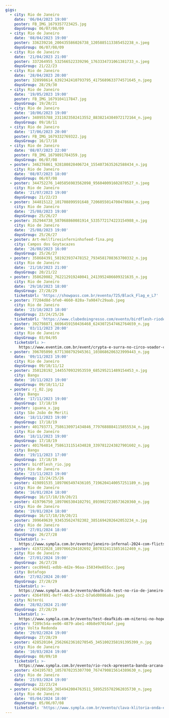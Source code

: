 ```yaml
---
gigs:
  - city: Rio de Janeiro
    date: '06/04/2023 19:00'
    poster: FB_IMG_1679357723425.jpg
    daysGroup: 06/07/08/09
  - city: Rio de Janeiro
    date: '08/04/2023 19:00'
    poster: 336239216_200435586026738_1205885113385452238_n.jpeg
    daysGroup: 06/07/08/09
  - city: Rio de Janeiro
    date: '21/04/2023 21:00'
    poster: 337264955_532566522339296_1763334731061381733_n.jpeg
    daysGroup: 21/22/23
  - city: Rio de Janeiro
    date: '28/04/2023 20:00'
    poster: 328998614_6392342410793795_4175689633774571645_n.jpeg
    daysGroup: 28/29/30
  - city: Rio de Janeiro
    date: '19/05/2023 19:00'
    poster: FB_IMG_1679104117847.jpg
    daysGroup: 19/20/21
  - city: Rio de Janeiro
    date: '10/06/2023 19:00'
    poster: 340955788_2311023502413552_8838214304972172164_n.jpeg
    daysGroup: 09/10/11
  - city: Rio de Janeiro
    date: '17/06/2023 20:00'
    poster: FB_IMG_1679332769322.jpg
    daysGroup: 16/17/18
  - city: Rio de Janeiro
    date: '08/07/2023 22:00'
    poster: FB_IMG_1679891784359.jpg
    daysGroup: 06/07/08
  - poster: 346276861_928180828406724_1554073635262588434_n.jpg
    city: Rio de Janeiro
    date: '08/07/2023 18:00'
    daysGroup: 06/07/08
  - poster: 344752276_1405856983562098_956040091602870527_n.jpeg
    city: Rio de Janeiro
    date: '21/07/2023 19:00'
    daysGroup: 21/22/23
  - poster: 344815122_101708899591648_7206055014700478684_n.jpeg
    city: Rio de Janeiro
    date: '25/08/2023 19:00'
    daysGroup: 25/26/27
  - poster: 352944738_587068860081914_5335772174223154988_n.jpg
    city: Rio de Janeiro
    date: '25/08/2023 19:00'
    daysGroup: 25/26/27
  - poster: Art-Hellfiresinferninhofeed-fina.png
    city: Campos dos Goytacazes
    date: '26/08/2023 16:00'
    daysGroup: 25/26/27
  - poster: 358684391_581923937478152_7934581708363700332_n.jpg
    city: Rio de Janeiro
    date: '21/10/2023 21:00'
    daysGroup: 20/21/22
  - poster: 358620082_762212919240041_2413952406609321635_n.jpg
    city: Rio de Janeiro
    date: '29/10/2023 18:00'
    daysGroup: 27/28/29
    ticketsUrl: 'https://showpass.com.br/evento/725/Black_Flag_e_L7'
  - poster: 77284d8d-bfe0-4660-828a-7a9847c29aab.jpeg
    city: Rio de Janeiro
    date: '23/10/2023 18:00'
    daysGroup: 23/24/25/26
    ticketsUrl: 'https://www.clubedoingresso.com/evento/birdflesh-riodejaneiro'
  - poster: 392798871_6696459150436468_6243072547462764659_n.jpg
    date: '03/11/2023 20:00'
    city: Rio de Janeiro
    daysGroup: 03/04/05
    ticketsUrl: >-
      https://www.eventim.com.br/event/crypta-e-surra-no-circo-voador-circo-voador-17479401/
  - poster: 396705090_6771308792945361_1038686206323999443_n.jpg
    date: '09/11/2023 19:00'
    city: Rio de Janeiro
    daysGroup: 09/10/11/12
  - poster: 350128192_1445570932953559_685295211489154453_n.jpg
    city: Bangu
    date: '10/11/2023 19:00'
    daysGroup: 09/10/11/12
  - poster: rj_02.jpg
    city: Bangu
    date: '17/11/2023 19:00'
    daysGroup: 17/18/19
  - poster: iguana_x.jpg
    city: São João de Meriti
    date: '18/11/2023 19:00'
    daysGroup: 17/18/19
  - poster: 401793771_7586130971434846_7797688884115855534_n.jpg
    city: Rio de Janeiro
    date: '18/11/2023 19:00'
    daysGroup: 17/18/19
  - poster: 401764814_7586131151434828_3397812243827901602_n.jpg
    city: Bangu
    date: '19/11/2023 17:00'
    daysGroup: 17/18/19
  - poster: birdflesh_rio.jpg
    city: Rio de Janeiro
    date: '23/11/2023 19:00'
    daysGroup: 23/24/25/26
  - poster: 419891535_1897065497436105_7196204140057251189_n.jpg
    city: Rio de Janeiro
    date: '16/01/2024 18:00'
    daysGroup: 16/17/18/19/20/21
  - poster: 419796750_1897065304102791_8939027230573620360_n.jpg
    city: Rio de Janeiro
    date: '19/01/2024 18:00'
    daysGroup: 16/17/18/19/20/21
  - poster: 399649639_934535624782302_3851694202642053234_n.jpg
    city: Rio de Janeiro
    date: '27/01/2024 18:00'
    daysGroup: 26/27/28
    ticketsUrl: >-
      https://www.sympla.com.br/evento/janeiro-infernal-2024-com-flicts-klitoria-e-fuck-youth/2214884
  - poster: 419722028_1897066294102692_8078324115851612469_n.jpg
    city: Rio de Janeiro
    date: '27/01/2024 19:00'
    daysGroup: 26/27/28
  - poster: cec894d1-edbb-4d2e-96aa-158349e655cc.jpeg
    city: Botafogo
    date: '27/02/2024 20:00'
    daysGroup: 27/28/29
    ticketsUrl: >-
      https://www.sympla.com.br/evento/deafkids-test-no-rio-de-janeiro-no-hope-tour-iii
  - poster: 4364f891-0eff-4dc5-a3c2-b7a6d0086a8a.jpeg
    city: Niterói
    date: '28/02/2024 21:00'
    daysGroup: 27/28/29
    ticketsUrl: >-
      https://www.sympla.com.br/evento/test-deafkids-em-niteroi-no-hope-tour-iii-2024/2311473
  - poster: f209c54a-ee06-4879-abe1-40b8e97014af.jpeg
    city: Volta Redonda
    date: '29/02/2024 19:00'
    daysGroup: 27/28/29
  - poster: 428520104_25626623610270545_3451002358191395399_n.jpg
    city: Rio de Janeiro
    date: '10/03/2024 19:00'
    daysGroup: 08/09/10
    ticketsUrl: >-
      https://www.sympla.com.br/evento/rio-rock-apresenta-banda-arcana-elysium-banda-frogslake/2357862
  - poster: 434195783_1057870235307700_7674790815614389630_n.jpeg
    city: Rio de Janeiro
    date: '23/03/2024 19:00'
    daysGroup: 22/23/24
  - poster: 434198156_3654942004763511_5895255782962035730_n.jpeg
    city: Rio de Janeiro
    date: '05/04/2024 18:00'
    daysGroup: 05/06/07/08
    ticketsUrl: 'https://www.sympla.com.br/evento/clava-klitoria-onda-errada-utsu/2396825'
---
```


